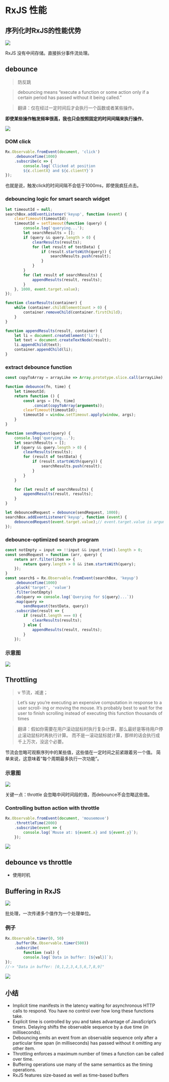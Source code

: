 # RxJS 性能
## 序列化时RxJS的性能优势

![](../assets/performance-of-RxJS.png)

RxJS 没有中间存储。直接拆分事件流处理。

## debounce
> 防反跳

> debouncing means  “execute a function or some
action only if a certain period has passed without it being called.”

> 翻译：仅在经过一定时间后才会执行一个函数或者某些操作。

**即使某些操作触发频率很高，我也只会按照固定的时间间隔来执行操作**。

![](../assets/debounce.png)

### DOM click
```js
Rx.Observable.fromEvent(document, 'click')
    .debounceTime(1000)
    .subscribe(c => {
        console.log(`Clicked at position
        ${c.clientX} and ${c.clientY}`)
});
```
也就是说，触发click的时间间隔不会低于1000ms，即使我疯狂点击。

### debouncing logic for smart search widget
```js
let timeoutId = null;
searchBox.addEventListener('keyup', function (event) {
    clearTimeout(timeoutId);
    timeoutId = setTimeout(function (query) {
        console.log('querying...');
        let searchResults = [];
        if (query && query.length > 0) {
            clearResults(results);
            for (let result of testData) {
                if (result.startsWith(query)) {
                    searchResults.push(result);
                }
            }
        }
        for (let result of searchResults) {
            appendResults(result, results);
        }
    }, 1000, event.target.value);
});
```
```js
function clearResults(container) {
    while (container.childElementCount > 0) {
        container.removeChild(container.firstChild);
    }
}

function appendResults(result, container) {
    let li = document.createElement('li');
    let text = document.createTextNode(result);
    li.appendChild(text);
    container.appendChild(li);
}
```

### extract debounce function
```js
const copyToArray = arrayLike => Array.prototype.slice.call(arrayLike);

function debounce(fn, time) {
    let timeoutId;
    return function () {
        const args = [fn, time]
            .concat(copyToArray(arguments));
        clearTimeout(timeoutId);
        timeoutId = window.setTimeout.apply(window, args);
    }
}
```
```js
function sendRequest(query) {
    console.log('querying...');
    let searchResults = [];
    if (query && query.length > 0) {
        clearResults(results);
        for (result of testData) {
            if (result.startsWith(query)) {
                searchResults.push(result);
            }
        }
    }

    for (let result of searchResults) {
        appendResults(result, results);
    }
}

let debouncedRequest = debounce(sendRequest, 1000);
searchBox.addEventListener('keyup', function (event) {
    debouncedRequest(event.target.value);// event.target.value is arguments
});
```

### debounce-optimized search program
```js
const notEmpty = input => !!input && input.trim().length > 0;
const sendRequest = function (arr, query) {
    return arr.filter(item => {
        return query.length > 0 && item.startsWith(query);
    });
}
const search$ = Rx.Observable.fromEvent(searchBox, 'keyup')
    .debounceTime(1000)
    .pluck('target', 'value')
    .filter(notEmpty)
    .do(query => console.log(`Querying for ${query}...`))
    .map(query =>
        sendRequest(testData, query))
    .subscribe(result => {
        if (result.length === 0) {
            clearResults(results);
        } else {
            appendResults(result, results);
        }
    });
```

### 示意图
![](../assets/debounce-diagram.png)

## Throttling
> v 节流，减速；

> Let’s say you’re executing an expensive computation in response to a user scroll-
ing or moving the mouse. It’s probably best to wait for the user to finish scrolling
instead of executing this function thousands of times

> 翻译：假如你需要在用户滚动鼠标时执行复杂计算，那么最好是等待用户停止滚动鼠标时再执行计算。
> 而不是一滚动鼠标就计算，那样的话会执行成千上万次，没这个必要。

节流会忽略可观察序列中的某些值，这些值在一定时间之前紧跟着另一个值。
简单来说，这意味着“每个周期最多执行一次功能”。

### 示意图
![](../assets/throttle-diagram.png)

关键一点：throttle 会忽略中间时间段的值，而debounce不会忽略这些值。

### Controlling button action with throttle
```js
Rx.Observable.fromEvent(document, 'mousemove')
    .throttleTime(2000)
    .subscribe(event => {
        console.log(`Mouse at: ${event.x} and ${event.y}`);
    });
```

![](../assets/throttle-button-clicks.png)

## debounce vs throttle
- 使用时机

## Buffering in RxJS

![](../assets/buffer-in-rxjs.png)

批处理，一次传递多个值作为一个处理单位。

### 例子
```js
Rx.Observable.timer(0, 50)
    .buffer(Rx.Observable.timer(500))
    .subscribe(
        function (val) {
        console.log(`Data in buffer: [${val}]`);
});
//-> "Data in buffer: [0,1,2,3,4,5,6,7,8,9]"
```

![](../assets/buffer-in-a-timer.png)

## 小结
- Implicit time manifests in the latency waiting for asynchronous HTTP calls to
respond. You have no control over how long these functions take.
- Explicit time is controlled by you and takes advantage of JavaScript’s timers.
 Delaying shifts the observable sequence by a due time (in milliseconds).
- Debouncing emits an event from an observable sequence only after a particular
time span (in milliseconds) has passed without it omitting any other item.
- Throttling enforces a maximum number of times a function can be called over
time.
- Buffering operations use many of the same semantics as the timing operations.
- RxJS features size-based as well as time-based buffers